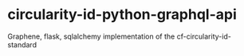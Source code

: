 # circularity-id-python-graphql-api
Graphene, flask, sqlalchemy implementation of the cf-circularity-id-standard 
